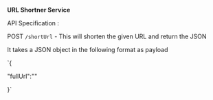 **URL Shortner Service**

API Specification :

POST `/shortUrl` - This will shorten the given URL and return the JSON

It takes a JSON object in the following format as payload

`{

"fullUrl":"<The URL to be shortened>"

}`